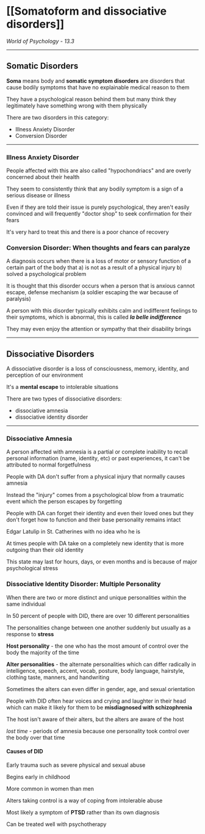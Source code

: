# [[Somatoform and dissociative disorders]]
*World of Psychology - 13.3*

---
## Somatic Disorders

**Soma** means body and **somatic symptom disorders** are disorders that cause bodily symptoms that have no explainable medical reason to them

They have a psychological reason behind them but many think they legitimately have something wrong with them physically

There are two disorders in this category:

- Illness Anxiety Disorder
- Conversion Disorder

---
### Illness Anxiety Disorder

People affected with this are also called "hypochondriacs" and are overly concerned about their health

They seem to consistently think that any bodily symptom is a sign of a serious disease or illness

Even if they are told their issue is purely psychological, they aren't easily convinced and will frequently "doctor shop" to seek confirmation for their fears

It's very hard to treat this and there is a poor chance of recovery

### Conversion Disorder: When thoughts and fears can paralyze

A diagnosis occurs when there is a loss of motor or sensory function of a certain part of the body that 
a) is not as a result of a physical injury
b) solved a psychological problem

It is thought that this disorder occurs when a person that is anxious cannot escape, defense mechanism (a soldier escaping the war because of paralysis)

A person with this disorder typically exhibits calm and indifferent feelings to their symptoms, which is abnormal, this is called ***la belle indifference***

They may even enjoy the attention or sympathy that their disability brings

---

## Dissociative Disorders

A dissociative disorder is a loss of consciousness, memory, identity, and perception of our environment

It's a **mental escape** to intolerable situations

There are two types of dissociative disorders:

- dissociative amnesia
- dissociative identity disorder

---

### Dissociative Amnesia

A person affected with amnesia is a partial or complete inability to recall personal information (name, identity, etc) or past experiences, it can't be attributed to normal forgetfulness

People with DA don't suffer from a physical injury that normally causes amnesia

Instead the "injury" comes from a psychological blow from a traumatic event which the person escapes by forgetting

People with DA can forget their identity and even their loved ones but they don't forget how to function and their base personality remains intact

Edgar Latulip in St. Catherines with no idea who he is

At times people with DA take on a completely new identity that is more outgoing than their old identity

This state may last for hours, days, or even months and is because of major psychological stress

### Dissociative Identity Disorder: Multiple Personality

When there are two or more distinct and unique personalities within the same individual

In 50 percent of people with DID, there are over 10 different personalities

The personalities change between one another suddenly but usually as a response to **stress**

**Host personality** - the one who has the most amount of control over the body the majority of the time

**Alter personalities** - the alternate personalities which can differ radically in intelligence, speech, accent, vocab, posture, body language, hairstyle, clothing taste, manners, and handwriting

Sometimes the alters can even differ in gender, age, and sexual orientation

People with DID often hear voices and crying and laughter in their head which can make it likely for them to be **misdiagnosed with schizophrenia**

The host isn't aware of their alters, but the alters are aware of the host

*lost time* - periods of amnesia because one personality took control over the body over that time

#### Causes of DID

Early trauma such as severe physical and sexual abuse

Begins early in childhood

More common in women than men

Alters taking control is a way of coping from intolerable abuse

Most likely a symptom of **PTSD** rather than its own diagnosis

Can be treated well with psychotherapy
